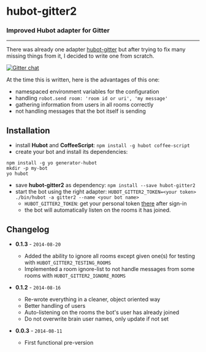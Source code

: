 hubot-gitter2
=============

### Improved Hubot adapter for Gitter

* * *

There was already one adapter [hubot-gitter](https://github.com/kcjpop/hubot-gitter) but after trying
to fix many missing things from it, I decided to write one from scratch.

[![Gitter chat](https://badges.gitter.im/huafu/hubot-gitter2.png)](https://gitter.im/huafu/hubot-gitter2)

At the time this is written, here is the advantages of this one:

- namespaced environment variables for the configuration
- handling `robot.send room: 'room id or uri', 'my message'`
- gathering information from users in all rooms correctly
- not handling messages that the bot itself is sending


## Installation

- install **Hubot** and **CoffeeScript**: `npm install -g hubot coffee-script`
- create your bot and install its dependencies:

```
npm install -g yo generator-hubot
mkdir -p my-bot
yo hubot
```

- save **hubot-gitter2** as dependency: `npm install --save hubot-gitter2`
- start the bot using the right adapter: `HUBOT_GITTER2_TOKEN=<your token> ./bin/hubot -a gitter2 --name <your bot name>`
    - `HUBOT_GITTER2_TOKEN`: get your personal token [there](http://developer.gitter.im) after sign-in
    - the bot will automatically listen on the rooms it has joined.

## Changelog

- **0.1.3** - `2014-08-20`
  - Added the ability to ignore all rooms except given one(s) for testing with `HUBOT_GITTER2_TESTING_ROOMS`
  - Implemented a room ignore-list to not handle messages from some rooms with `HUBOT_GITTER2_IGNORE_ROOMS`

- **0.1.2** - `2014-08-16`
  - Re-wrote everything in a cleaner, object oriented way
  - Better handling of users
  - Auto-listening on the rooms the bot's user has already joined
  - Do not overwrite brain user names, only update if not set

- **0.0.3** - `2014-08-11`
  - First functional pre-version
